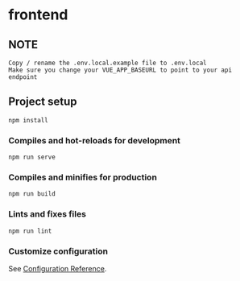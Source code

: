 # frontend

## NOTE
```
Copy / rename the .env.local.example file to .env.local
Make sure you change your VUE_APP_BASEURL to point to your api endpoint
```

## Project setup
```
npm install
```

### Compiles and hot-reloads for development
```
npm run serve
```

### Compiles and minifies for production
```
npm run build
```

### Lints and fixes files
```
npm run lint
```

### Customize configuration
See [Configuration Reference](https://cli.vuejs.org/config/).
